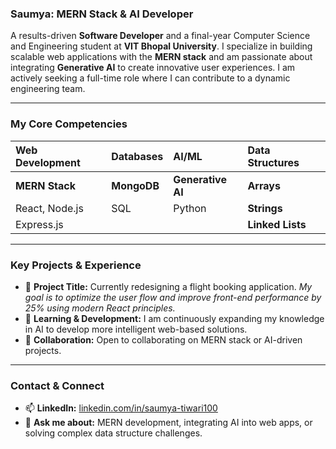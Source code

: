 ### Saumya: MERN Stack & AI Developer

A results-driven **Software Developer** and a final-year Computer Science and Engineering student at **VIT Bhopal University**. I specialize in building scalable web applications with the **MERN stack** and am passionate about integrating **Generative AI** to create innovative user experiences. I am actively seeking a full-time role where I can contribute to a dynamic engineering team.

---

### My Core Competencies

| Web Development | Databases | AI/ML | Data Structures |
| :--- | :--- | :--- | :--- |
| **MERN Stack** | **MongoDB** | **Generative AI** | **Arrays** |
| React, Node.js | SQL | Python | **Strings** |
| Express.js | | | **Linked Lists** |

---

### Key Projects & Experience

- 🔭 **Project Title:** Currently redesigning a flight booking application. *My goal is to optimize the user flow and improve front-end performance by 25% using modern React principles.*
- 🌱 **Learning & Development:** I am continuously expanding my knowledge in AI to develop more intelligent web-based solutions.
- 👯 **Collaboration:** Open to collaborating on MERN stack or AI-driven projects.

---

### Contact & Connect

- 📫 **LinkedIn:** [linkedin.com/in/saumya-tiwari100](https://www.linkedin.com/in/saumya-tiwari100)
- 💬 **Ask me about:** MERN development, integrating AI into web apps, or solving complex data structure challenges.
